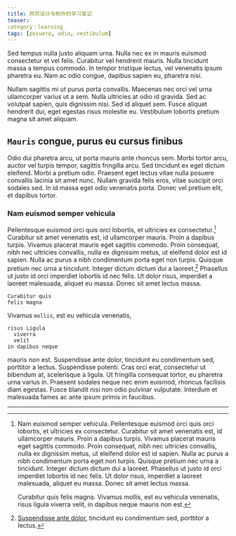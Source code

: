 ```yaml
---
title: 网页设计与制作的学习笔记
teaser: 
category：learning
tags: [posuere, odio, vestibulum]
---
```


Sed tempus nulla justo aliquam urna. Nulla nec ex in mauris euismod consectetur et vel felis. Curabitur vel hendrerit mauris. Nulla tincidunt massa a tempus commodo. In tempor tristique lectus, vel venenatis ipsum pharetra eu. Nam ac odio congue, dapibus sapien eu, pharetra nisi.

Nullam sagittis mi ut purus porta convallis. Maecenas nec orci vel urna ullamcorper varius ut a sem. Nulla ultricies at odio id gravida. Sed ac volutpat sapien, quis dignissim nisi. Sed id aliquet sem. Fusce aliquet hendrerit dui, eget egestas risus molestie eu. Vestibulum lobortis pretium magna sit amet aliquam.

`Mauris` congue, purus eu cursus finibus
----------------------------------------

Odio dui pharetra arcu, ut porta mauris ante rhoncus sem. Morbi tortor arcu, auctor vel turpis tempor, sagittis fringilla arcu. Sed tincidunt ex eget dictum eleifend. Morbi a pretium odio. Praesent eget lectus vitae nulla posuere convallis lacinia sit amet nunc. Nullam gravida felis eros, vitae suscipit orci sodales sed. In id massa eget odio venenatis porta. Donec vel pretium elit, et dapibus tortor. 

### Nam euismod semper vehicula

Pellentesque euismod orci quis orci lobortis, et ultricies ex consectetur.[^1] Curabitur sit amet venenatis est, id ullamcorper mauris. Proin a dapibus turpis. Vivamus placerat mauris eget sagittis commodo. Proin consequat, nibh nec ultricies convallis, nulla ex dignissim metus, ut eleifend dolor est id sapien. Nulla ac purus a nibh condimentum porta eget non turpis. Quisque pretium nec urna a tincidunt. Integer dictum dictum dui a laoreet.[^2] Phasellus ut justo id orci imperdiet lobortis id nec felis. Ut dolor risus, imperdiet a laoreet malesuada, aliquet eu massa. Donec sit amet lectus massa.

~~~
Curabitur quis
felis magna
~~~

Vivamus `mollis`, est eu vehicula venenatis,

~~~
risus Ligula
  viverra
  velit
in dapibus neque
~~~

mauris non est. Suspendisse ante dolor, tincidunt eu condimentum sed, porttitor a lectus. Suspendisse potenti. Cras orci erat, consectetur ut bibendum at, scelerisque a ligula. Ut fringilla consequat tortor, eu pharetra urna varius in. Praesent sodales neque nec enim euismod, rhoncus facilisis diam egestas. Fusce blandit nisi non odio pulvinar vulputate. Interdum et malesuada fames ac ante ipsum primis in faucibus. 

---

[^1]:
    Nam euismod semper vehicula. Pellentesque euismod orci quis orci lobortis, et ultricies ex consectetur. Curabitur sit amet venenatis est, id ullamcorper mauris. Proin a dapibus turpis. Vivamus placerat mauris eget sagittis commodo. Proin consequat, nibh nec ultricies convallis, nulla ex dignissim metus, ut eleifend dolor est id sapien. Nulla ac purus a nibh condimentum porta eget non turpis. Quisque pretium nec urna a tincidunt. Integer dictum dictum dui a laoreet. Phasellus ut justo id orci imperdiet lobortis id nec felis. Ut dolor risus, imperdiet a laoreet malesuada, aliquet eu massa. Donec sit amet lectus massa. 

    Curabitur quis felis magna. Vivamus mollis, est eu vehicula venenatis, risus ligula viverra velit, in dapibus neque mauris non est. 

[^2]:
    [Suspendisse ante dolor][sad], tincidunt eu condimentum sed, porttitor a lectus.

[sad]: https://jekyllrb.com/
